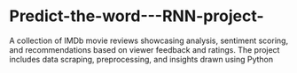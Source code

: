 # Predict-the-word---RNN-project-
A collection of IMDb movie reviews showcasing analysis, sentiment scoring, and recommendations based on viewer feedback and ratings. The project includes data scraping, preprocessing, and insights drawn using Python 
